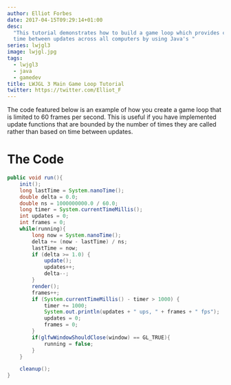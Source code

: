 ```yaml
---
author: Elliot Forbes
date: 2017-04-15T09:29:14+01:00
desc:
  "This tutorial demonstrates how to build a game loop which provides consistent
  time between updates across all computers by using Java's "
series: lwjgl3
image: lwjgl.jpg
tags:
  - lwjgl3
  - java
  - gamedev
title: LWJGL 3 Main Game Loop Tutorial
twitter: https://twitter.com/Elliot_F
---
```


<p>The code featured below is an example of how you create a game loop that is limited to 60 frames per second. This is useful if you have implemented update functions that are bounded by the number of times they are called rather than based on time between updates. </p>

# The Code

```java
public void run(){
	init();
	long lastTime = System.nanoTime();
	double delta = 0.0;
	double ns = 1000000000.0 / 60.0;
	long timer = System.currentTimeMillis();
	int updates = 0;
	int frames = 0;
	while(running){
		long now = System.nanoTime();
		delta += (now - lastTime) / ns;
		lastTime = now;
		if (delta >= 1.0) {
			update();
			updates++;
			delta--;
		}
		render();
		frames++;
		if (System.currentTimeMillis() - timer > 1000) {
			timer += 1000;
			System.out.println(updates + " ups, " + frames + " fps");
			updates = 0;
			frames = 0;
		}
		if(glfwWindowShouldClose(window) == GL_TRUE){
			running = false;
		}
	}

	cleanup();
}
```
